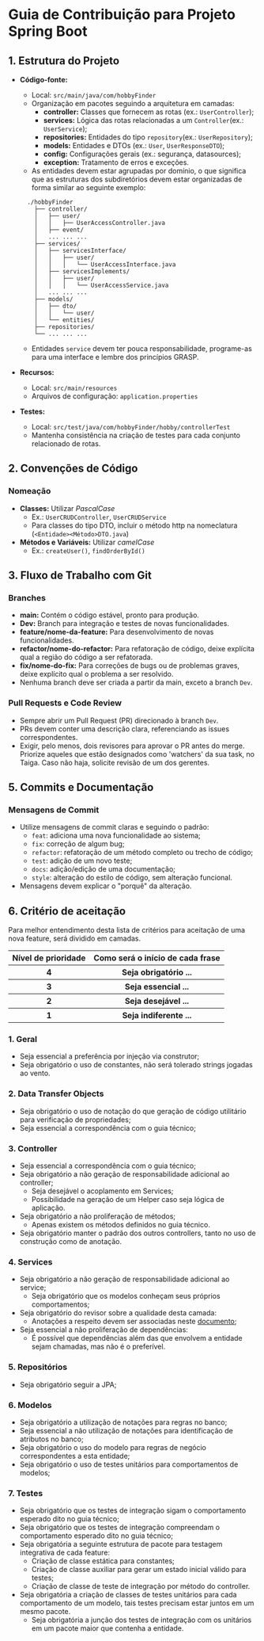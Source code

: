 # Guia de Contribuição para Projeto Spring Boot

## 1. Estrutura do Projeto

- **Código-fonte:**
  - Local: `src/main/java/com/hobbyFinder`
  - Organização em pacotes seguindo a arquitetura em camadas:
    - **controller:** Classes que fornecem as rotas (ex.: `UserController`);
    - **services:** Lógica das rotas relacionadas a um `Controller`(ex.: `UserService`);
    - **repositories:** Entidades do tipo `repository`(ex.: `UserRepository`);
    - **models:** Entidades e DTOs (ex.: `User`, `UserResponseDTO`);
    - **config:** Configurações gerais (ex.: segurança, datasources);
    - **exception:** Tratamento de erros e exceções.
  - As entidades devem estar agrupadas por domínio, o que significa que as estruturas dos subdiretórios devem estar organizadas de forma similar ao seguinte exemplo:
  ```
    ./hobbyFinder
      ├── controller/
      │   ├── user/
      │   │   ├── UserAccessController.java
      │   ├── event/
      │   ... ... ...
      ├── services/
      │   ├── servicesInterface/
      │   │   ├── user/
      │   │   │   └── UserAccessInterface.java
      │   ├── servicesImplements/
      │   │   ├── user/
      │   │   │   └── UserAccessService.java
      │   ... ... ...
      ├── models/
      │   ├── dto/
      │   │   └── user/
      │   └── entities/
      ├── repositories/
      └── ... ... ...
    ```
  - Entidades `service` devem ter pouca responsabilidade, programe-as para uma interface e lembre dos princípios GRASP.

- **Recursos:**  
  - Local: `src/main/resources`
  - Arquivos de configuração: `application.properties`

- **Testes:**  
  - Local: `src/test/java/com/hobbyFinder/hobby/controllerTest`
  - Mantenha consistência na criação de testes para cada conjunto relacionado de rotas.

## 2. Convenções de Código

### Nomeação
- **Classes:** Utilizar _PascalCase_  
  - Ex.: `UserCRUDController`, `UserCRUDService`
  - Para classes do tipo DTO, incluir o método http na nomeclatura (`<Entidade><Método>DTO.java`)
- **Métodos e Variáveis:** Utilizar _camelCase_  
  - Ex.: `createUser()`, `findOrderById()`

## 3. Fluxo de Trabalho com Git

### Branches
- **main:** Contém o código estável, pronto para produção.
- **Dev:** Branch para integração e testes de novas funcionalidades.
- **feature/nome-da-feature:** Para desenvolvimento de novas funcionalidades.
- **refactor/nome-do-refactor:** Para refatoração de código, deixe explícita qual a região do código a ser refatorada.
- **fix/nome-do-fix:** Para correções de bugs ou de problemas graves, deixe explícito qual o problema a ser resolvido.
- Nenhuma branch deve ser criada a partir da main, exceto a branch `Dev`.

### Pull Requests e Code Review
- Sempre abrir um Pull Request (PR) direcionado à branch `Dev`.
- PRs devem conter uma descrição clara, referenciando as issues correspondentes.
- Exigir, pelo menos, dois revisores para aprovar o PR antes do merge. Priorize aqueles que estão designados como 'watchers' da sua task, no Taiga. Caso não haja, solicite revisão de um dos gerentes.

## 5. Commits e Documentação

### Mensagens de Commit
- Utilize mensagens de commit claras e seguindo o padrão:
  - `feat`: adiciona uma nova funcionalidade ao sistema;
  - `fix`: correção de algum bug;
  - `refactor`: refatoração de um método completo ou trecho de código;
  - `test`: adição de um novo teste;
  - `docs`: adição/edição de uma documentação;
  - `style`: alteração do estilo de código, sem alteração funcional.
- Mensagens devem explicar o "porquê" da alteração.

## 6. Critério de aceitação

Para melhor entendimento desta lista de critérios para aceitação de uma nova feature, será dividido em camadas.

<center>
  <table>
    <tr>
      <th>Nível de prioridade</th>
      <th>Como será o início de cada frase</th>
    </tr>
    <tr>
      <th>4</th>
      <th>Seja obrigatório ...</th>
    </tr>
    <tr>
      <th>3</th>
      <th>Seja essencial ...</th>
    </tr>
    <tr>
      <th>2</th>
      <th>Seja desejável ...</th>
    </tr>
      <tr>
      <th>1</th>
      <th>Seja indiferente ...</th>
    </tr>
  </table>
</center>

### 1. Geral

* Seja essencial a preferência por injeção via construtor;
* Seja obrigatório o uso de constantes, não será tolerado strings jogadas ao vento.

### 2. Data Transfer Objects

* Seja obrigatório o uso de notação do que geração de código utilitário para verificação de propriedades;
* Seja essencial a correspondência com o guia técnico;

### 3. Controller

* Seja essencial a correspondência com o guia técnico;
* Seja obrigatório a não geração de responsabilidade adicional ao controller;
  * Seja desejável o acoplamento em Services;
  * Possibilidade na geração de um Helper caso seja lógica de aplicação.
* Seja obrigatório a não proliferação de métodos;
  * Apenas existem os métodos definidos no guia técnico.
* Seja obrigatório manter o padrão dos outros controllers, tanto no uso de construção como de anotação.

### 4. Services

* Seja obrigatório a não geração de responsabilidade adicional ao service;
  * Seja obrigatório que os modelos conheçam seus próprios comportamentos; 
* Seja obrigatório do revisor sobre a qualidade desta camada:
  * Anotações a respeito devem ser associadas neste [documento](https://docs.google.com/document/d/13rtzf8i5HtF2g-9bMx7oQiAMRv1y2eDXjNTD29TFDZA/edit?tab=t.0);
* Seja essencial a não proliferação de dependências:
  * É possível que dependências além das que envolvem a entidade sejam chamadas, mas não é o preferível.

### 5. Repositórios

* Seja obrigatório seguir a JPA;

### 6. Modelos

* Seja obrigatório a utilização de notações para regras no banco;
* Seja essencial a não utilização de notações para identificação de atributos no banco;
* Seja obrigatório o uso do modelo para regras de negócio correspondentes a esta entidade;
* Seja obrigatório o uso de testes unitários para comportamentos de modelos;

### 7. Testes

* Seja obrigatório que os testes de integração sigam o comportamento esperado dito no guia técnico;
* Seja obrigatório que os testes de integração compreendam o comportamento esperado dito no guia técnico;
* Seja obrigatória a seguinte estrutura de pacote para testagem integrativa de cada feature:
  * Criação de classe estática para constantes;
  * Criação de classe auxiliar para gerar um estado inicial válido para testes;
  * Criação de classe de teste de integração por método do controller.
* Seja obrigatória a criação de classes de testes unitários para cada comportamento de um modelo, tais testes precisam estar juntos em um mesmo pacote.
  * Seja obrigatória a junção dos testes de integração com os unitários em um pacote maior que contenha a entidade. 